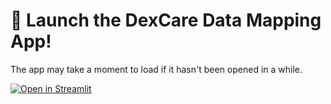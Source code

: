 # 🎈 Launch the DexCare Data Mapping App!
The app may take a moment to load if it hasn't been opened in a while.

[![Open in Streamlit](https://static.streamlit.io/badges/streamlit_badge_black_white.svg)](https://datamapdexcare.streamlit.app/)

